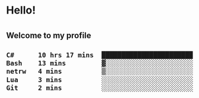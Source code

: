 
<h1>Hello!<h1>
<h2>Welcome to my profile<h2>

<!--START_SECTION:waka-->

```txt
C#      10 hrs 17 mins  ████████████████████████░   95.90 %
Bash    13 mins         ▓░░░░░░░░░░░░░░░░░░░░░░░░   02.14 %
netrw   4 mins          ▒░░░░░░░░░░░░░░░░░░░░░░░░   00.71 %
Lua     3 mins          ░░░░░░░░░░░░░░░░░░░░░░░░░   00.54 %
Git     2 mins          ░░░░░░░░░░░░░░░░░░░░░░░░░   00.37 %
```

<!--END_SECTION:waka-->

